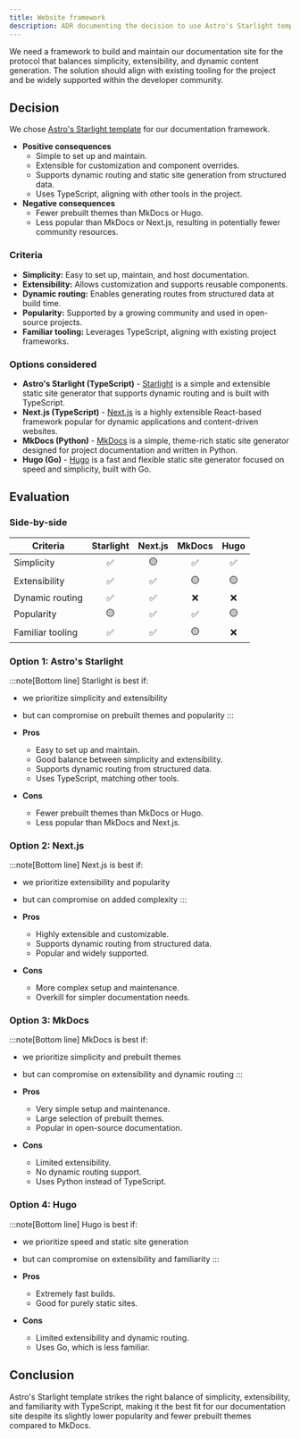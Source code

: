 ```yaml
---
title: Website framework
description: ADR documenting the decision to use Astro's Starlight template for project documentation.
---
```


We need a framework to build and maintain our documentation site for the protocol that balances simplicity, extensibility, and dynamic content generation. The solution should align with existing tooling for the project and be widely supported within the developer community.

## Decision

We chose [Astro's Starlight template](https://starlight.astro.build/) for our documentation framework.

- **Positive consequences**
  - Simple to set up and maintain.
  - Extensible for customization and component overrides.
  - Supports dynamic routing and static site generation from structured data.
  - Uses TypeScript, aligning with other tools in the project.
- **Negative consequences**
  - Fewer prebuilt themes than MkDocs or Hugo.
  - Less popular than MkDocs or Next.js, resulting in potentially fewer community resources.

### Criteria

- **Simplicity:** Easy to set up, maintain, and host documentation.
- **Extensibility:** Allows customization and supports reusable components.
- **Dynamic routing:** Enables generating routes from structured data at build time.
- **Popularity:** Supported by a growing community and used in open-source projects.
- **Familiar tooling:** Leverages TypeScript, aligning with existing project frameworks.

### Options considered

- **Astro's Starlight (TypeScript)** - [Starlight](https://docs.astro.build/) is a simple and extensible static site generator that supports dynamic routing and is built with TypeScript.
- **Next.js (TypeScript)** - [Next.js](https://nextjs.org/docs) is a highly extensible React-based framework popular for dynamic applications and content-driven websites.
- **MkDocs (Python)** - [MkDocs](https://www.mkdocs.org/) is a simple, theme-rich static site generator designed for project documentation and written in Python.
- **Hugo (Go)** - [Hugo](https://gohugo.io/documentation/) is a fast and flexible static site generator focused on speed and simplicity, built with Go.

## Evaluation

### Side-by-side

| Criteria         | Starlight | Next.js | MkDocs | Hugo |
| ---------------- | :-------: | :-----: | :----: | :--: |
| Simplicity       |    ✅     |   🟡    |   ✅   |  ✅  |
| Extensibility    |    ✅     |   ✅    |   🟡   |  🟡  |
| Dynamic routing  |    ✅     |   ✅    |   ❌   |  ❌  |
| Popularity       |    🟡     |   ✅    |   ✅   |  🟡  |
| Familiar tooling |    ✅     |   ✅    |   🟡   |  ❌  |

### Option 1: Astro's Starlight

:::note[Bottom line]
Starlight is best if:

- we prioritize simplicity and extensibility
- but can compromise on prebuilt themes and popularity
  :::

- **Pros**
  - Easy to set up and maintain.
  - Good balance between simplicity and extensibility.
  - Supports dynamic routing from structured data.
  - Uses TypeScript, matching other tools.
- **Cons**
  - Fewer prebuilt themes than MkDocs or Hugo.
  - Less popular than MkDocs and Next.js.

### Option 2: Next.js

:::note[Bottom line]
Next.js is best if:

- we prioritize extensibility and popularity
- but can compromise on added complexity
  :::

- **Pros**
  - Highly extensible and customizable.
  - Supports dynamic routing from structured data.
  - Popular and widely supported.
- **Cons**
  - More complex setup and maintenance.
  - Overkill for simpler documentation needs.

### Option 3: MkDocs

:::note[Bottom line]
MkDocs is best if:

- we prioritize simplicity and prebuilt themes
- but can compromise on extensibility and dynamic routing
  :::

- **Pros**
  - Very simple setup and maintenance.
  - Large selection of prebuilt themes.
  - Popular in open-source documentation.
- **Cons**
  - Limited extensibility.
  - No dynamic routing support.
  - Uses Python instead of TypeScript.

### Option 4: Hugo

:::note[Bottom line]
Hugo is best if:

- we prioritize speed and static site generation
- but can compromise on extensibility and familiarity
  :::

- **Pros**
  - Extremely fast builds.
  - Good for purely static sites.
- **Cons**
  - Limited extensibility and dynamic routing.
  - Uses Go, which is less familiar.

## Conclusion

Astro's Starlight template strikes the right balance of simplicity, extensibility, and familiarity with TypeScript, making it the best fit for our documentation site despite its slightly lower popularity and fewer prebuilt themes compared to MkDocs.
